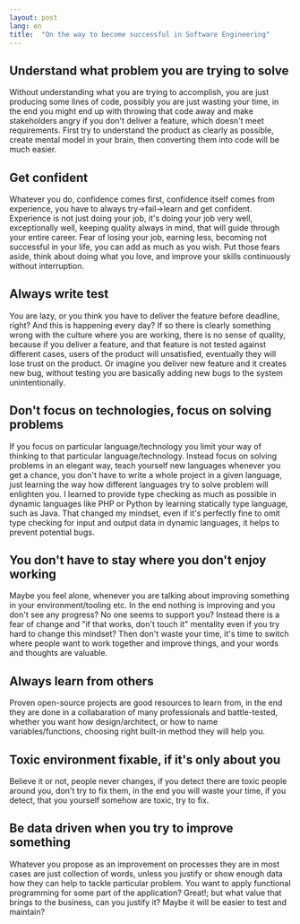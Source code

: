 ```yaml
---
layout: post
lang: en
title:  "On the way to become successful in Software Engineering"
---
```



## Understand what problem you are trying to solve
Without understanding what you are trying to accomplish, you are just producing some lines of code, possibly you are
just wasting your time, in the end you might end up with throwing that code away and make stakeholders angry if you
don't deliver a feature, which doesn't meet requirements. First try to understand the product as clearly as possible,
create mental model in your brain, then converting them into code will be much easier.

## Get confident
Whatever you do, confidence comes first, confidence itself comes from experience, you have to always try->fail->learn
and get confident. Experience is not just doing your job, it's doing your job very well, exceptionally well, keeping
quality always in mind, that will guide through your entire career. Fear of losing your job, earning less, becoming
not successful in your life, you can add as much as you wish. Put those fears aside, think about doing what you love,
and improve your skills continuously without interruption.

## Always write test
You are lazy, or you think you have to deliver the feature before deadline, right? And this is happening every day?
If so there is clearly something wrong with the culture where you are working, there is no sense of quality, because
if you deliver a feature, and that feature is not tested against different cases, users of the product will unsatisfied,
eventually they will lose trust on the product. Or imagine you deliver new feature and it creates new bug, without
testing you are basically adding new bugs to the system unintentionally.

## Don't focus on technologies, focus on solving problems
If you focus on particular language/technology you limit your way of thinking to that particular language/technology.
Instead focus on solving problems in an elegant way, teach yourself new languages whenever you get a chance, you don't
have to write a whole project in a given language, just learning the way how different languages try to solve problem
will enlighten you. I learned to provide type checking as much as possible in dynamic languages like PHP or Python by
learning statically type language, such as Java. That changed my mindset, even if it's perfectly fine to omit type
checking for input and output data in dynamic languages, it helps to prevent potential bugs.

## You don't have to stay where you don't enjoy working
Maybe you feel alone, whenever you are talking about improving something in your environment/tooling etc. In the end
nothing is improving and you don't see any progress? No one seems to support you? Instead there is a fear of change
and "if that works, don't touch it" mentality even if you try hard to change this mindset? Then don't waste your time,
it's time to switch where people want to work together and improve things, and your words and thoughts are valuable.

## Always learn from others
Proven open-source projects are good resources to learn from, in the end they are done in a collabaration of many
professionals and battle-tested, whether you want how design/architect, or how to name variables/functions, choosing
right built-in method they will help you.

## Toxic environment fixable, if it's only about you
Believe it or not, people never changes, if you detect there are toxic people around you, don't try to fix them, in the 
end you will waste your time, if you detect, that you yourself somehow are toxic, try to fix.

## Be data driven when you try to improve something
Whatever you propose as an improvement on processes they are in most cases are just collection of words, unless you
justify or show enough data how they can help to tackle particular problem. You want to apply functional programming
for some part of the application? Great!; but what value that brings to the business, can you justify it? Maybe it
will be easier to test and maintain?
